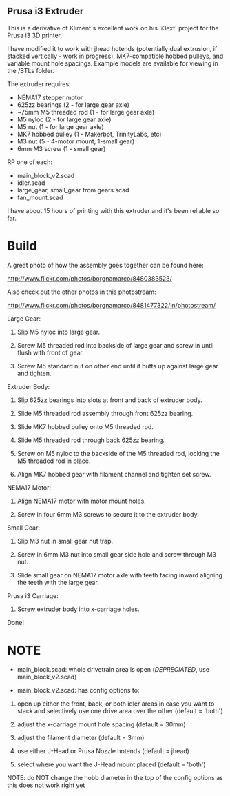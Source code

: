 Prusa i3 Extruder
-----------------

This is a derivative of Kliment's excellent work on his 'i3ext' project for
the Prusa i3 3D printer.

I have modified it to work with jhead hotends (potentially dual extrusion, 
if stacked vertically - work in progress), MK7-compatible hobbed pulleys, and
variable mount hole spacings.  Example models are available for viewing in
the /STLs folder.

The extruder requires:

* NEMA17 stepper motor
* 625zz bearings (2 - for large gear axle)
* ~75mm M5 threaded rod (1 - for large gear axle)
* M5 nyloc (2 - for large gear axle)
* M5 nut (1 - for large gear axle)
* MK7 hobbed pulley (1 - Makerbot, TrinityLabs, etc)
* M3 nut (5 - 4-motor mount, 1-small gear)
* 6mm M3 screw (1 - small gear)

RP one of each:

* main_block_v2.scad
* idler.scad
* large_gear, small_gear from gears.scad
* fan_mount.scad

I have about 15 hours of printing with this extruder and it's been
reliable so far.

Build
=====

A great photo of how the assembly goes together can be found here:

http://www.flickr.com/photos/borgnamarco/8480383523/

Also check out the other photos in this photostream:

http://www.flickr.com/photos/borgnamarco/8481477322/in/photostream/


Large Gear:

1. Slip M5 nyloc into large gear.

2. Screw M5 threaded rod into backside of large gear and screw in until flush
with front of gear.

3. Screw M5 standard nut on other end until it butts up against large gear and tighten.

Extruder Body:

1. Slip 625zz bearings into slots at front and back of extruder body.

2. Slide M5 threaded rod assembly through front 625zz bearing.

3. Slide MK7 hobbed pulley onto M5 threaded rod.

4. Slide M5 threaded rod through back 625zz bearing.

5. Screw on M5 nyloc to the backside of the M5 threaded rod, locking the M5 threaded 
rod in place.

6. Align MK7 hobbed gear with filament channel and tighten set screw.

NEMA17 Motor: 

1. Align NEMA17 motor with motor mount holes.

2. Screw in four 6mm M3 screws to secure it to the extruder body.

Small Gear:

1. Slip M3 nut in small gear nut trap.

2. Screw in 6mm M3 nut into small gear side hole and screw through M3 nut.

3. Slide small gear on NEMA17 motor axle with teeth facing inward aligning the teeth
with the large gear.

Prusa i3 Carriage:

1. Screw extruder body into x-carriage holes.

Done!


NOTE
====

* main_block.scad: whole drivetrain area is open (*DEPRECIATED*, use main_block_v2.scad)

* main_block_v2.scad: has config options to:

1. open up either the front, back, or both idler areas in case you want to stack and selectively use one drive area over the other (default = 'both')

2. adjust the x-carriage mount hole spacing (default = 30mm)

3. adjust the filament diameter (default = 3mm)

4. use either J-Head or Prusa Nozzle hotends (default = jhead)

5. select where you want the J-Head mount placed (default = 'both')

NOTE: do NOT change the hobb diameter in the top of the config options as this
does not work right yet


